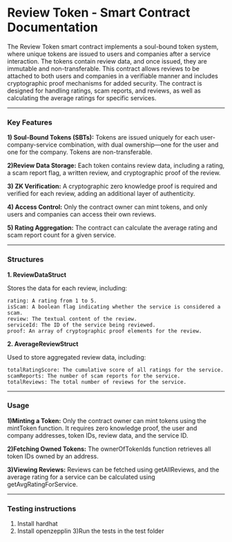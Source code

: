 # Review Token - Smart Contract Documentation

The Review Token smart contract implements a soul-bound token system, where unique tokens are issued to users and companies after a service interaction. The tokens contain review data, and once issued, they are immutable and non-transferable. This contract allows reviews to be attached to both users and companies in a verifiable manner and includes cryptographic proof mechanisms for added security. The contract is designed for handling ratings, scam reports, and reviews, as well as calculating the average ratings for specific services.

---
### Key Features

**1) Soul-Bound Tokens (SBTs):** Tokens are issued uniquely for each user-company-service combination, with dual ownership—one for the user and one for the company. Tokens are non-transferable.

**2)Review Data Storage:** Each token contains review data, including a rating, a scam report flag, a written review, and cryptographic proof of the review.

**3) ZK Verification:** A cryptographic zero knowledge proof is required and verified for each review, adding an additional layer of authenticity.

**4) Access Control:** Only the contract owner can mint tokens, and only users and companies can access their own reviews.

**5) Rating Aggregation:** The contract can calculate the average rating and scam report count for a given service.

---

### Structures

**1. ReviewDataStruct**

Stores the data for each review, including:

    rating: A rating from 1 to 5.
    isScam: A boolean flag indicating whether the service is considered a scam.
    review: The textual content of the review.
    serviceId: The ID of the service being reviewed.
    proof: An array of cryptographic proof elements for the review.

**2. AverageReviewStruct**

Used to store aggregated review data, including:

    totalRatingScore: The cumulative score of all ratings for the service.
    scamReports: The number of scam reports for the service.
    totalReviews: The total number of reviews for the service.

---

### Usage

**1)Minting a Token:** Only the contract owner can mint tokens using the mintToken function. It requires zero knowledge proof, the user and company addresses, token IDs, review data, and the service ID.

**2)Fetching Owned Tokens:** The ownerOfTokenIds function retrieves all token IDs owned by an address.

**3)Viewing Reviews:** Reviews can be fetched using getAllReviews, and the average rating for a service can be calculated using getAvgRatingForService.

---

### Testing instructions

1) Install hardhat
2) Install openzepplin
3)Run the tests in the test folder